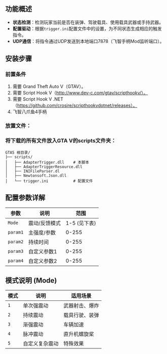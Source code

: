 ## 功能概述
- **状态检测**：检测玩家当前是否在装弹、驾驶载具、使用载具武器或手持武器。
- **配置驱动**：根据`trigger.ini`配置文件中的设置，为不同状态生成相应的触发指令。
- **UDP通信**：将指令通过UDP发送到本地端口7878（飞智手柄Mod监听端口）。
  
## 安装步骤
### 前置条件
1. 需要 Grand Theft Auto V（GTAV）。
2. 需要 Script Hook V（http://www.dev-c.com/gtav/scripthookv/）。
3. 需要 Script Hook V .NET（https://github.com/crosire/scripthookvdotnet/releases）。
4. 飞智八爪鱼4手柄

### 放置文件：
### 将下载的所有文件放入GTA V的scripts文件夹：
```
GTA5 根目录/
├── scripts/
│   ├── AdapterTrigger.dll    # 本脚本
│   ├── AdapterTriggerResource.dll
│   ├── INIFileParser.dl
│   ├── Newtonsoft.Json.dll
│   └── trigger.ini           # 配置文件
```
## 配置参数详解

|    参数    |    说明    |    范围    |
| ------------- | ------------- |------------- |
| `Mode`    | 震动/反馈模式	 | 1-5 (见下表)    |
| `param1`  | 主强度/参数     | 0-255          |
| `param2`  | 持续时间        | 0-255          |
| `param3`  | 自定义参数1     | 0-255          |
| `param4`  | 自定义参数2     | 0-255          |    

## 模式说明 (Mode)

|模式|说明|适用场景|
| ------------- | ------------- |------------- |
| `1`	|单次强震动|	武器射击、爆炸|
| `2`	|持续震动|	载具行驶、装弹|
| `3`	|渐强震动|	车辆加速|
| `4`	|脉冲震动|	直升机螺旋桨|
| `5`	|自定义复杂震动|	特殊效果|
